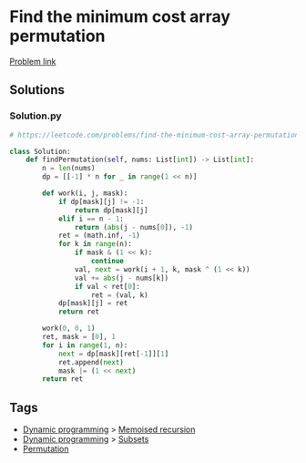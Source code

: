 # Find the minimum cost array permutation

[Problem link](https://leetcode.com/problems/find-the-minimum-cost-array-permutation/)

## Solutions


### Solution.py
```py
# https://leetcode.com/problems/find-the-minimum-cost-array-permutation/

class Solution:
    def findPermutation(self, nums: List[int]) -> List[int]:
        n = len(nums)
        dp = [[-1] * n for _ in range(1 << n)]

        def work(i, j, mask):
            if dp[mask][j] != -1:
                return dp[mask][j]
            elif i == n - 1:
                return (abs(j - nums[0]), -1)
            ret = (math.inf, -1)
            for k in range(n):
                if mask & (1 << k):
                    continue
                val, next = work(i + 1, k, mask ^ (1 << k))
                val += abs(j - nums[k])
                if val < ret[0]:
                    ret = (val, k)
            dp[mask][j] = ret
            return ret

        work(0, 0, 1)
        ret, mask = [0], 1
        for i in range(1, n):
            next = dp[mask][ret[-1]][1]
            ret.append(next)
            mask |= (1 << next)
        return ret
```
## Tags

* [Dynamic programming](/README.md#Dynamic_programming) > [Memoised recursion](/README.md#Dynamic_programming-Memoised_recursion)
* [Dynamic programming](/README.md#Dynamic_programming) > [Subsets](/README.md#Dynamic_programming-Subsets)
* [Permutation](/README.md#Permutation)
